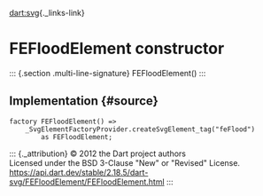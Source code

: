 [dart:svg](../../dart-svg/dart-svg-library){._links-link}

FEFloodElement constructor
==========================

::: {.section .multi-line-signature}
FEFloodElement()
:::

Implementation {#source}
--------------

``` {.language-dart data-language="dart"}
factory FEFloodElement() =>
    _SvgElementFactoryProvider.createSvgElement_tag("feFlood")
        as FEFloodElement;
```

::: {._attribution}
© 2012 the Dart project authors\
Licensed under the BSD 3-Clause \"New\" or \"Revised\" License.\
<https://api.dart.dev/stable/2.18.5/dart-svg/FEFloodElement/FEFloodElement.html>
:::
